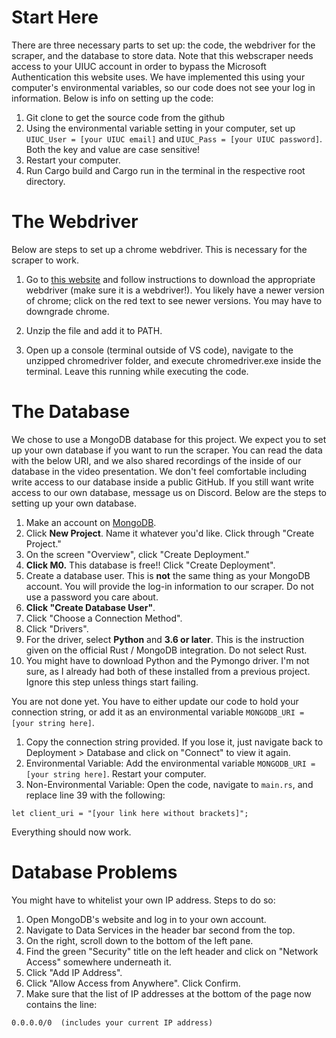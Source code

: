 # Start Here
There are three necessary parts to set up: the code, the webdriver for the scraper, and the database to store data.  Note that this webscraper needs access to your UIUC account in order to bypass the Microsoft Authentication this website uses.  We have implemented this using your computer's environmental variables, so our code does not see your log in information.  Below is info on setting up the code:

1. Git clone to get the source code from the github
2. Using the environmental variable setting in your computer, set up ```UIUC_User = [your UIUC email]``` and ```UIUC_Pass = [your UIUC password]```.  Both the key and value are case sensitive!
3. Restart your computer.
4. Run Cargo build and Cargo run in the terminal in the respective root directory.
# The Webdriver
Below are steps to set up a chrome webdriver.  This is necessary for the scraper to work.
1. Go to [this website](https://chromedriver.chromium.org/downloads) and follow instructions to download the appropriate webdriver (make sure it is a webdriver!).  You likely have a newer version of chrome; click on the red text to see newer versions.  You may have to downgrade chrome.

2. Unzip the file and add it to PATH.

3. Open up a console (terminal outside of VS code), navigate to the unzipped chromedriver folder, and execute chromedriver.exe inside the terminal.  Leave this running while executing the code.

# The Database
We chose to use a MongoDB database for this project.  We expect you to set up your own database if you want to run the scraper.  You can read the data with the below URI, and we also shared recordings of the inside of our database in the video presentation.  We don't feel comfortable including write access to our database inside a public GitHub.  If you still want write access to our own database, message us on Discord.  Below are the steps to setting up your own database.
1. Make an account on [MongoDB](https://account.mongodb.com/account/login).
2.  Click **New Project**.  Name it whatever you'd like.  Click through "Create Project."
3. On the screen "Overview", click "Create Deployment."
4. **Click M0.**  This database is free!!  Click "Create Deployment".
5. Create a database user.  This is **not** the same thing as your MongoDB account.  You will provide the log-in information to our scraper.  Do not use a password you care about.
6. **Click "Create Database User"**.
7. Click "Choose a Connection Method".
8. Click "Drivers".
9. For the driver, select **Python** and **3.6 or later**.  This is the instruction given on the official Rust / MongoDB integration.  Do not select Rust.
10. You might have to download Python and the Pymongo driver.  I'm not sure, as I already had both of these installed from a previous project.  Ignore this step unless things start failing.

You are not done yet.  You have to either update our code to hold your connection string, or add it as an environmental variable
```MONGODB_URI = [your string here]```.
1. Copy the connection string provided.  If you lose it, just navigate back to Deployment > Database and click on "Connect" to view it again.
2. Environmental Variable: Add the environmental variable ```MONGODB_URI = [your string here]```.  Restart your computer.
3. Non-Environmental Variable:  Open the code, navigate to `main.rs`, and replace line 39 with the following:

`let client_uri = "[your link here without brackets]";`

Everything should now work.

# Database Problems
You might have to whitelist your own IP address.  Steps to do so:
1. Open MongoDB's website and log in to your own account.
2. Navigate to Data Services in the header bar second from the top.
3. On the right, scroll down to the bottom of the left pane.
4. Find the green "Security" title on the left header and click on "Network Access" somewhere underneath it.
5. Click "Add IP Address".
6. Click "Allow Access from Anywhere".  Click Confirm.
7. Make sure that the list of IP addresses at the bottom of the page now contains the line:

`0.0.0.0/0  (includes your current IP address)`
